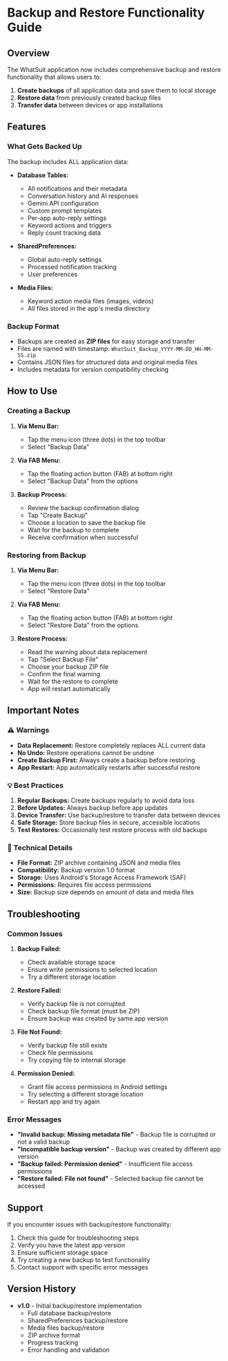 # Backup and Restore Functionality Guide

## Overview

The WhatSuit application now includes comprehensive backup and restore functionality that allows users to:

1. **Create backups** of all application data and save them to local storage
2. **Restore data** from previously created backup files
3. **Transfer data** between devices or app installations

## Features

### What Gets Backed Up

The backup includes ALL application data:

- **Database Tables:**
  - All notifications and their metadata
  - Conversation history and AI responses
  - Gemini API configuration
  - Custom prompt templates
  - Per-app auto-reply settings
  - Keyword actions and triggers
  - Reply count tracking data

- **SharedPreferences:**
  - Global auto-reply settings
  - Processed notification tracking
  - User preferences

- **Media Files:**
  - Keyword action media files (images, videos)
  - All files stored in the app's media directory

### Backup Format

- Backups are created as **ZIP files** for easy storage and transfer
- Files are named with timestamp: `WhatSuit_Backup_YYYY-MM-DD_HH-MM-SS.zip`
- Contains JSON files for structured data and original media files
- Includes metadata for version compatibility checking

## How to Use

### Creating a Backup

1. **Via Menu Bar:**
   - Tap the menu icon (three dots) in the top toolbar
   - Select "Backup Data"

2. **Via FAB Menu:**
   - Tap the floating action button (FAB) at bottom right
   - Select "Backup Data" from the options

3. **Backup Process:**
   - Review the backup confirmation dialog
   - Tap "Create Backup"
   - Choose a location to save the backup file
   - Wait for the backup to complete
   - Receive confirmation when successful

### Restoring from Backup

1. **Via Menu Bar:**
   - Tap the menu icon (three dots) in the top toolbar
   - Select "Restore Data"

2. **Via FAB Menu:**
   - Tap the floating action button (FAB) at bottom right
   - Select "Restore Data" from the options

3. **Restore Process:**
   - Read the warning about data replacement
   - Tap "Select Backup File"
   - Choose your backup ZIP file
   - Confirm the final warning
   - Wait for the restore to complete
   - App will restart automatically

## Important Notes

### ⚠️ Warnings

- **Data Replacement:** Restore completely replaces ALL current data
- **No Undo:** Restore operations cannot be undone
- **Create Backup First:** Always create a backup before restoring
- **App Restart:** App automatically restarts after successful restore

### 💡 Best Practices

1. **Regular Backups:** Create backups regularly to avoid data loss
2. **Before Updates:** Always backup before app updates
3. **Device Transfer:** Use backup/restore to transfer data between devices
4. **Safe Storage:** Store backup files in secure, accessible locations
5. **Test Restores:** Occasionally test restore process with old backups

### 🔧 Technical Details

- **File Format:** ZIP archive containing JSON and media files
- **Compatibility:** Backup version 1.0 format
- **Storage:** Uses Android's Storage Access Framework (SAF)
- **Permissions:** Requires file access permissions
- **Size:** Backup size depends on amount of data and media files

## Troubleshooting

### Common Issues

1. **Backup Failed:**
   - Check available storage space
   - Ensure write permissions to selected location
   - Try a different storage location

2. **Restore Failed:**
   - Verify backup file is not corrupted
   - Check backup file format (must be ZIP)
   - Ensure backup was created by same app version

3. **File Not Found:**
   - Verify backup file still exists
   - Check file permissions
   - Try copying file to internal storage

4. **Permission Denied:**
   - Grant file access permissions in Android settings
   - Try selecting a different storage location
   - Restart app and try again

### Error Messages

- **"Invalid backup: Missing metadata file"** - Backup file is corrupted or not a valid backup
- **"Incompatible backup version"** - Backup was created by different app version
- **"Backup failed: Permission denied"** - Insufficient file access permissions
- **"Restore failed: File not found"** - Selected backup file cannot be accessed

## Support

If you encounter issues with backup/restore functionality:

1. Check this guide for troubleshooting steps
2. Verify you have the latest app version
3. Ensure sufficient storage space
4. Try creating a new backup to test functionality
5. Contact support with specific error messages

## Version History

- **v1.0** - Initial backup/restore implementation
  - Full database backup/restore
  - SharedPreferences backup/restore
  - Media files backup/restore
  - ZIP archive format
  - Progress tracking
  - Error handling and validation
